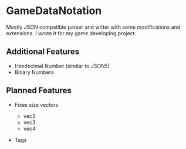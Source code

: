 # GameDataNotation
Mostly JSON compatible parser and writer with some modifications and extensions. I wrote it for my game developing project.

## Additional Features
* Hexdecimal Number (similar to JSON5)
* Binary Numbers

## Planned Features
* Fixes size vectors
  * vec2
  * vec3
  * vec4

* Tags
